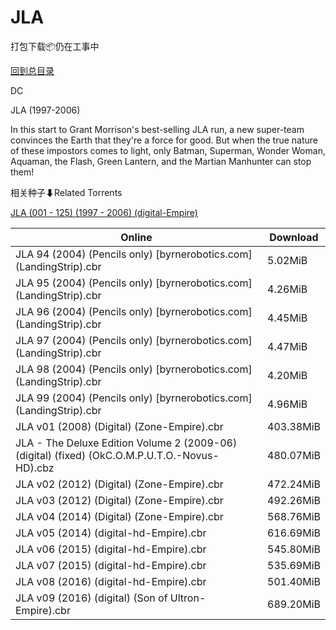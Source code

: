 # JLA

打包下载📦仍在工事中

[回到总目录](/Catalogs.md)

DC

JLA (1997-2006)

In this start to Grant Morrison's best-selling JLA run, a new super-team convinces the Earth that they're a force for good. But when the true nature of these impostors comes to light, only Batman, Superman, Wonder Woman, Aquaman, the Flash, Green Lantern, and the Martian Manhunter can stop them!





相关种子⬇Related Torrents

[JLA (001 - 125) (1997 - 2006) (digital-Empire)](https://github.com/alicewish/markdown/blob/master/torrent/JLA--001---125---1997---2006---digital-Empire.md)

Online | Download
--- | ---
JLA 94 (2004) (Pencils only) [byrnerobotics.com] (LandingStrip).cbr | 5.02MiB
JLA 95 (2004) (Pencils only) [byrnerobotics.com] (LandingStrip).cbr | 4.26MiB
JLA 96 (2004) (Pencils only) [byrnerobotics.com] (LandingStrip).cbr | 4.45MiB
JLA 97 (2004) (Pencils only) [byrnerobotics.com] (LandingStrip).cbr | 4.47MiB
JLA 98 (2004) (Pencils only) [byrnerobotics.com] (LandingStrip).cbr | 4.20MiB
JLA 99 (2004) (Pencils only) [byrnerobotics.com] (LandingStrip).cbr | 4.96MiB
JLA v01 (2008) (Digital) (Zone-Empire).cbr | 403.38MiB
JLA - The Deluxe Edition Volume 2 (2009-06) (digital) (fixed) (OkC.O.M.P.U.T.O.-Novus-HD).cbz | 480.07MiB
JLA v02 (2012) (Digital) (Zone-Empire).cbr | 472.24MiB
JLA v03 (2012) (Digital) (Zone-Empire).cbr | 492.26MiB
JLA v04 (2014) (Digital) (Zone-Empire).cbr | 568.76MiB
JLA v05 (2014) (digital-hd-Empire).cbr | 616.69MiB
JLA v06 (2015) (digital-hd-Empire).cbr | 545.80MiB
JLA v07 (2015) (digital-hd-Empire).cbr | 535.69MiB
JLA v08 (2016) (digital-hd-Empire).cbr | 501.40MiB
JLA v09 (2016) (digital) (Son of Ultron-Empire).cbr | 689.20MiB